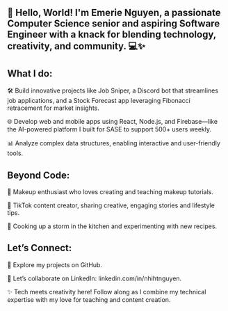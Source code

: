 ## 👋 Hello, World! I'm Emerie Nguyen, a passionate Computer Science senior and aspiring Software Engineer with a knack for blending technology, creativity, and community. 💻✨

## What I do:
🛠️ Build innovative projects like Job Sniper, a Discord bot that streamlines job applications, and a Stock Forecast app leveraging Fibonacci retracement for market insights.

🌐 Develop web and mobile apps using React, Node.js, and Firebase—like the AI-powered platform I built for SASE to support 500+ users weekly.

📊 Analyze complex data structures, enabling interactive and user-friendly tools.

## Beyond Code:
💄 Makeup enthusiast who loves creating and teaching makeup tutorials.

🎥 TikTok content creator, sharing creative, engaging stories and lifestyle tips.

🍳 Cooking up a storm in the kitchen and experimenting with new recipes.

## Let’s Connect:
🌟 Explore my projects on GitHub.

💼 Let’s collaborate on LinkedIn: linkedin.com/in/nhihtnguyen.

✨ Tech meets creativity here! Follow along as I combine my technical expertise with my love for teaching and content creation.

